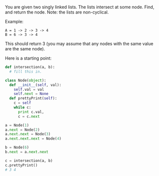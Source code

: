 You are given two singly linked lists. The lists intersect at some node. Find, and return the node. Note: the lists are non-cyclical.

Example:
```
A = 1 -> 2 -> 3 -> 4
B = 6 -> 3 -> 4
```

This should return 3 (you may assume that any nodes with the same value are the same node).

Here is a starting point:
```python
def intersection(a, b):
  # fill this in.

class Node(object):
  def __init__(self, val):
    self.val = val
    self.next = None
  def prettyPrint(self):
    c = self
    while c:
      print c.val,
      c = c.next

a = Node(1)
a.next = Node(2)
a.next.next = Node(3)
a.next.next.next = Node(4)

b = Node(6)
b.next = a.next.next

c = intersection(a, b)
c.prettyPrint()
# 3 4
```
